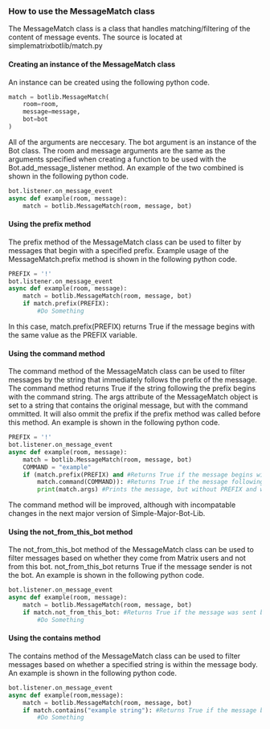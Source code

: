 ### How to use the MessageMatch class
The MessageMatch class is a class that handles matching/filtering of the content of message events. The source is located at simplematrixbotlib/match.py

#### Creating an instance of the MessageMatch class
An instance can be created using the following python code.
```python
match = botlib.MessageMatch(
    room=room,
    message=message,
    bot=bot
)
```
All of the arguments are neccesary. The bot argument is an instance of the Bot class. The room and message arguments are the same as the arguments specified when creating a function to be used with the Bot.add_message_listener method. An example of the two combined is shown in the following python code.
```python
bot.listener.on_message_event
async def example(room, message):
    match = botlib.MessageMatch(room, message, bot)
```

#### Using the prefix method
The prefix method of the MessageMatch class can be used to filter by messages that begin with a specified prefix. Example usage of the MessageMatch.prefix method is shown in the following python code.
```python
PREFIX = '!'
bot.listener.on_message_event
async def example(room, message):
    match = botlib.MessageMatch(room, message, bot)
    if match.prefix(PREFIX):
        #Do Something
```
In this case, match.prefix(PREFIX) returns True if the message begins with the same value as the PREFIX variable.

#### Using the command method
The command method of the MessageMatch class can be used to filter messages by the string that immediately follows the prefix of the message. The command method returns True if the string following the prefix begins with the command string. The args attribute of the MessageMatch object is set to a string that contains the original message, but with the command ommitted. It will also ommit the prefix if the prefix method was called before this method. An example is shown in the following python code.
```python
PREFIX = '!'
bot.listener.on_message_event
async def example(room, message):
    match = botlib.MessageMatch(room, message, bot)
    COMMAND = "example"
    if (match.prefix(PREFIX) and #Returns True if the message begins with PREFIX
        match.command(COMMAND)): #Returns True if the message following the prefix begins with COMMAND
        print(match.args) #Prints the message, but without PREFIX and without COMMAND
```
The command method will be improved, although with incompatable changes in the next major version of Simple-Major-Bot-Lib.

#### Using the not_from_this_bot method
The not_from_this_bot method of the MessageMatch class can be used to filter messages based on whether they come from Matrix users and not from this bot. not_from_this_bot returns True if the message sender is not the bot. An example is shown in the following python code.
```python
bot.listener.on_message_event
async def example(room, message):
    match = botlib.MessageMatch(room, message, bot)
    if match.not_from_this_bot: #Returns True if the message was sent by a different user
        #Do Something
```

#### Using the contains method
The contains method of the MessageMatch class can be used to filter messages based on whether a specified string is within the message body. An example is shown in the following python code.
```python
bot.listener.on_message_event
async def example(room,message):
    match = botlib.MessageMatch(room, message, bot)
    if match.contains("example string"): #Returns True if the message body contains "example string"
        #Do Something
```